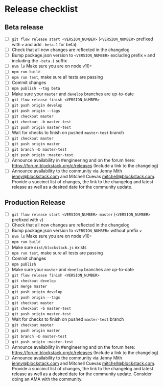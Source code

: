 # Release checklist
## Beta release
- [ ] `git flow release start <VERSION_NUMBER>` (`<VERSION_NUMBER>` prefixed with `v` and add `-beta.1` for beta)
- [ ] Check that all new changes are reflected in the changelog
- [ ] Bump package.json version to `<VERSION_NUMBER>` excluding prefix `v` and including the `-beta.1` suffix
- [ ] `nvm ls` Make sure you are on node v10+ 
- [ ] `npm run build`
- [ ] `npm run test`, make sure all tests are passing
- [ ] Commit changes
- [ ] `npm publish --tag beta`
- [ ] Make sure your `master` and `develop` branches are up-to-date
- [ ] `git flow release finish <VERSION_NUMBER>` 
- [ ] `git push origin develop`
- [ ] `git push origin --tags`
- [ ] `git checkout master`
- [ ] `git checkout -b master-test`
- [ ] `git push origin master-test`
- [ ] Wait for checks to finish on pushed `master-test` branch
- [ ] `git checkout master`
- [ ] `git push origin master`
- [ ] `git branch -D master-test`
- [ ] `git push origin :master-test`
- [ ] Announce availability in #engineering and on the forum here: https://forum.blockstack.org/c/releases (Include a link to the changelog)
- [ ] Announce availability to the community via Jenny Mith <jenny@blockstack.com> and Mitchell Cuevas <mitchell@blockstack.com>. Provide a succinct list of changes, the link to the changelog and latest release as well as a desired date for the community update.

## Production Release
- [ ] `git flow release start <VERSION_NUMBER> master` (`<VERSION_NUMBER>` prefixed with `v`)
- [ ] Check that all new changes are reflected in the changelog
- [ ] Bump package.json version to `<VERSION_NUMBER>` without prefix `v`
- [ ] `nvm ls` Make sure you are on node v10+ 
- [ ] `npm run build`
- [ ] Make sure `dist/blockstack.js` exists
- [ ] `npm run test`, make sure all tests are passing
- [ ] Commit changes
- [ ] `npm publish`
- [ ] Make sure your `master` and `develop` branches are up-to-date
- [ ] `git flow release finish <VERSION_NUMBER>` 
- [ ] `git checkout develop`
- [ ] `git merge master`
- [ ] `git push origin develop`
- [ ] `git push origin --tags`
- [ ] `git checkout master`
- [ ] `git checkout -b master-test`
- [ ] `git push origin master-test`
- [ ] Wait for checks to finish on pushed `master-test` branch
- [ ] `git checkout master`
- [ ] `git push origin master`
- [ ] `git branch -D master-test`
- [ ] `git push origin :master-test`
- [ ] Announce availability in #engineering and on the forum here: https://forum.blockstack.org/c/releases (Include a link to the changelog)
- [ ] Announce availability to the community via Jenny Mith <jenny@blockstack.com> and Mitchell Cuevas <mitchell@blockstack.com>. Provide a succinct list of changes, the link to the changelog and latest release as well as a desired date for the community update. Consider doing an AMA with the community.
